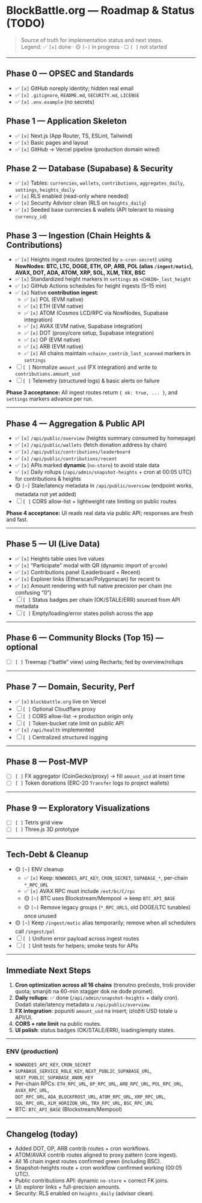 # BlockBattle.org — Roadmap & Status (TODO)

> Source of truth for implementation status and next steps.  
> Legend: ✅ `[x]` done · 🟡 `[~]` in progress · ☐ `[ ]` not started

---

## Phase 0 — OPSEC and Standards
- ✅ `[x]` GitHub noreply identity; hidden real email
- ✅ `[x]` `.gitignore`, `README.md`, `SECURITY.md`, `LICENSE`
- ✅ `[x]` `.env.example` (no secrets)

## Phase 1 — Application Skeleton
- ✅ `[x]` Next.js (App Router, TS, ESLint, Tailwind)
- ✅ `[x]` Basic pages and layout
- ✅ `[x]` GitHub → Vercel pipeline (production domain wired)

## Phase 2 — Database (Supabase) & Security
- ✅ `[x]` Tables: `currencies`, `wallets`, `contributions`, `aggregates_daily`, `settings`, `heights_daily`
- ✅ `[x]` RLS enabled (read-only where needed)
- ✅ `[x]` Security Advisor clean (RLS on `heights_daily`)
- ✅ `[x]` Seeded base currencies & wallets (API tolerant to missing `currency_id`)

## Phase 3 — Ingestion (Chain Heights & Contributions)
- ✅ `[x]` Heights ingest routes (protected by `x-cron-secret`) using **NowNodes**:
  **BTC, LTC, DOGE, ETH, OP, ARB, POL (alias `/ingest/matic`), AVAX, DOT, ADA, ATOM, XRP, SOL, XLM, TRX, BSC**
- ✅ `[x]` Standardized height markers in `settings` as `<CHAIN>_last_height`
- ✅ `[x]` GitHub Actions schedules for height ingests (5–15 min)
- ✅ `[x]` Native **contribution ingest**:
  - ✅ `[x]` POL (EVM native)
  - ✅ `[x]` ETH (EVM native)
  - ✅ `[x]` ATOM (Cosmos LCD/RPC via NowNodes, Supabase integration)
  - ✅ `[x]` AVAX (EVM native, Supabase integration)
  - ✅ `[x]` DOT (proxy/core setup, Supabase integration)
  - ✅ `[x]` OP (EVM native)
  - ✅ `[x]` ARB (EVM native)
  - ✅ `[x]` All chains maintain `<chain>_contrib_last_scanned` markers in `settings`
- ☐ `[ ]` Normalize `amount_usd` (FX integration) and write to `contributions.amount_usd`
- ☐ `[ ]` Telemetry (structured logs) & basic alerts on failure


**Phase 3 acceptance:** All ingest routes return `{ ok: true, ... }`, and `settings` markers advance per run.

---

## Phase 4 — Aggregation & Public API
- ✅ `[x]` `/api/public/overview` (heights summary consumed by homepage)
- ✅ `[x]` `/api/public/wallets` (fetch donation address by chain)
- ✅ `[x]` `/api/public/contributions/leaderboard`
- ✅ `[x]` `/api/public/contributions/recent`
- ✅ `[x]` APIs marked **dynamic** (`no-store`) to avoid stale data
- ✅ `[x]` Daily rollups (`/api/admin/snapshot-heights` + cron at 00:05 UTC) for contributions & heights
- 🟡 `[~]` Stale/latency metadata in `/api/public/overview` (endpoint works, metadata not yet added)
- ☐ `[ ]` CORS allow-list + lightweight rate limiting on public routes

**Phase 4 acceptance:** UI reads real data via public API; responses are fresh and fast.

---

## Phase 5 — UI (Live Data)
- ✅ `[x]` Heights table uses live values
- ✅ `[x]` “Participate” modal with QR (dynamic import of `qrcode`)
- ✅ `[x]` Contributions panel (Leaderboard + Recent)
- ✅ `[x]` Explorer links (Etherscan/Polygonscan) for recent tx
- ✅ `[x]` Amount rendering with full native precision per chain (no confusing “0”)
- ☐ `[ ]` Status badges per chain (OK/STALE/ERR) sourced from API metadata
- ☐ `[ ]` Empty/loading/error states polish across the app

---

## Phase 6 — Community Blocks (Top 15) — optional
- ☐ `[ ]` Treemap (“battle” view) using Recharts; fed by overview/rollups

---

## Phase 7 — Domain, Security, Perf
- ✅ `[x]` `blockbattle.org` live on Vercel
- ☐ `[ ]` Optional Cloudflare proxy
- ☐ `[ ]` CORS allow-list → production origin only
- ☐ `[ ]` Token-bucket rate limit on public API
- ✅ `[x]` `/api/health` implemented
- ☐ `[ ]` Centralized structured logging

---

## Phase 8 — Post-MVP
- ☐ `[ ]` FX aggregator (CoinGecko/proxy) → fill `amount_usd` at insert time
- ☐ `[ ]` Token donations (ERC-20 `Transfer` logs to project wallets)

---

## Phase 9 — Exploratory Visualizations
- ☐ `[ ]` Tetris grid view
- ☐ `[ ]` Three.js 3D prototype

---

## Tech-Debt & Cleanup
- 🟡 `[~]` ENV cleanup
  - ✅ `[x]` Keep: `NOWNODES_API_KEY`, `CRON_SECRET`, `SUPABASE_*`, per-chain `*_RPC_URL`
  - ✅ `[x]` AVAX RPC must include `/ext/bc/C/rpc`
  - 🟡 `[~]` BTC uses Blockstream/Mempool → keep `BTC_API_BASE`
  - 🟡 `[~]` Remove legacy groups (`*_RPC_URLS`, old DOGE/LTC tunables) once unused
- 🟡 `[~]` Keep `/ingest/matic` alias temporarily; remove when all schedulers call `/ingest/pol`
- ☐ `[ ]` Uniform error payload across ingest routes
- ☐ `[ ]` Unit tests for helpers; smoke tests for APIs

---

## Immediate Next Steps
1. **Cron optimization across all 16 chains** (trenutno prečesto, troši provider quota; smanjiti na 60-min stagger dok ne dođe promet).  
2. **Daily rollups**: ✅ done (`/api/admin/snapshot-heights` + daily cron). Dodati stale/latency metadata u `/api/public/overview`.  
3. **FX integration**: popuniti `amount_usd` na insert; izložiti USD totale u API/UI.  
4. **CORS + rate limit** na public routes.  
5. **UI polish**: status badges (OK/STALE/ERR), loading/empty states.

---

### ENV (production)
- `NOWNODES_API_KEY`, `CRON_SECRET`
- `SUPABASE_SERVICE_ROLE_KEY`, `NEXT_PUBLIC_SUPABASE_URL`, `NEXT_PUBLIC_SUPABASE_ANON_KEY`
- Per-chain RPCs: `ETH_RPC_URL`, `OP_RPC_URL`, `ARB_RPC_URL`, `POL_RPC_URL`, `AVAX_RPC_URL`,  
  `DOT_RPC_URL`, `ADA_BLOCKFROST_URL`, `ATOM_RPC_URL`, `XRP_RPC_URL`, `SOL_RPC_URL`, `XLM_HORIZON_URL`, `TRX_RPC_URL`, `BSC_RPC_URL`
- BTC: `BTC_API_BASE` (Blockstream/Mempool)

---

## Changelog (today)
- Added DOT, OP, ARB contrib routes + cron workflows.  
- ATOM/AVAX contrib routes aligned to proxy pattern (core ingest).  
- All 16 chain ingest routes confirmed green (including BSC).  
- Snapshot-heights route + cron workflow confirmed working (00:05 UTC).  
- Public contributions API: dynamic `no-store` + correct FK joins.  
- UI: explorer links + full-precision amounts.  
- Security: RLS enabled on `heights_daily` (advisor clean).


